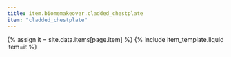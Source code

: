 ```yaml
---
title: item.biomemakeover.cladded_chestplate
item: "cladded_chestplate"
---
```


{% assign it = site.data.items[page.item] %}
{% include item_template.liquid item=it %}

